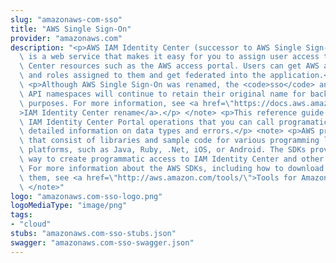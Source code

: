 ```yaml
---
slug: "amazonaws-com-sso"
title: "AWS Single Sign-On"
provider: "amazonaws.com"
description: "<p>AWS IAM Identity Center (successor to AWS Single Sign-On) Portal\
  \ is a web service that makes it easy for you to assign user access to IAM Identity\
  \ Center resources such as the AWS access portal. Users can get AWS account applications\
  \ and roles assigned to them and get federated into the application.</p> <note>\
  \ <p>Although AWS Single Sign-On was renamed, the <code>sso</code> and <code>identitystore</code>\
  \ API namespaces will continue to retain their original name for backward compatibility\
  \ purposes. For more information, see <a href=\"https://docs.aws.amazon.com/singlesignon/latest/userguide/what-is.html#renamed\"\
  >IAM Identity Center rename</a>.</p> </note> <p>This reference guide describes the\
  \ IAM Identity Center Portal operations that you can call programatically and includes\
  \ detailed information on data types and errors.</p> <note> <p>AWS provides SDKs\
  \ that consist of libraries and sample code for various programming languages and\
  \ platforms, such as Java, Ruby, .Net, iOS, or Android. The SDKs provide a convenient\
  \ way to create programmatic access to IAM Identity Center and other AWS services.\
  \ For more information about the AWS SDKs, including how to download and install\
  \ them, see <a href=\"http://aws.amazon.com/tools/\">Tools for Amazon Web Services</a>.</p>\
  \ </note>"
logo: "amazonaws.com-sso-logo.png"
logoMediaType: "image/png"
tags:
- "cloud"
stubs: "amazonaws.com-sso-stubs.json"
swagger: "amazonaws.com-sso-swagger.json"
---
```

